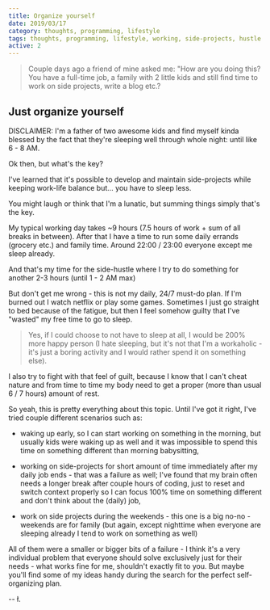 ```yaml
---
title: Organize yourself
date: 2019/03/17
category: thoughts, programming, lifestyle
tags: thoughts, programming, lifestyle, working, side-projects, hustle
active: 2
---
```


> Couple days ago a friend of mine asked me: "How are you doing this? You have a full-time job, a family with 2 little kids and still find time to work on side projects, write a blog etc.?

## Just organize yourself

DISCLAIMER: I'm a father of two awesome kids and find myself kinda blessed by the fact that they're sleeping well through whole night: until like 6 - 8 AM.

Ok then, but what's the key?

I've learned that it's possible to develop and maintain side-projects while keeping work-life balance but... you have to sleep less.

You might laugh or think that I'm a lunatic, but summing things simply that's the key.

My typical working day takes ~9 hours (7.5 hours of work + sum of all breaks in between). After that I have a time to run some daily errands (grocery etc.) and family time. Around 22:00 / 23:00 everyone except me sleep already.

And that's my time for the side-hustle where I try to do something for another 2-3 hours (until 1 - 2 AM max)

But don't get me wrong - this is not my daily, 24/7 must-do plan. If I'm burned out I watch netflix or play some games. Sometimes I just go straight to bed because of the fatigue, but then I feel somehow guilty that I've "wasted" my free time to go to sleep.

> Yes, if I could choose to not have to sleep at all, I would be 200% more happy person (I hate sleeping, but it's not that I'm a workaholic - it's just a boring activity and I would rather spend it on something else).

I also try to fight with that feel of guilt, because I know that I can't cheat nature and from time to time my body need to get a proper (more than usual 6 / 7 hours) amount of rest.

So yeah, this is pretty everything about this topic. Until I've got it right, I've tried couple different scenarios such as:

- waking up early, so I can start working on something in the morning, but usually kids were waking up as well and it was impossible to spend this time on something different than morning babysitting,

- working on side-projects for short amount of time immediately after my daily job ends - that was a failure as well; I've found that my brain often needs a longer break after couple hours of coding, just to reset and switch context properly so I can focus 100% time on something different and don't think about the (daily) job,

- work on side projects during the weekends - this one is a big no-no - weekends are for family (but again, except nighttime when everyone are sleeping already I tend to work on something as well)

All of them were a smaller or bigger bits of a failure - I think it's a very individual problem that everyone should solve exclusively just for their needs - what works fine for me, shouldn't exactly fit to you. But maybe you'll find some of my ideas handy during the search for the perfect self-organizing plan.

-- ł.
